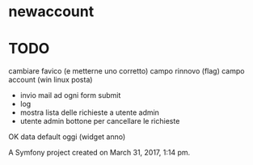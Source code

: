 newaccount
==========

TODO
====

cambiare favico (e metterne uno corretto)
campo rinnovo (flag)
campo account (win linux posta)

- invio mail ad ogni form submit
- log
- mostra lista delle richieste a utente admin
- utente admin bottone per cancellare le richieste

OK data default oggi (widget anno)

A Symfony project created on March 31, 2017, 1:14 pm.
